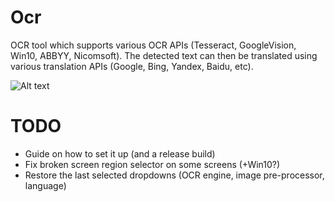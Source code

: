 # Ocr

OCR tool which supports various OCR APIs (Tesseract, GoogleVision, Win10, ABBYY, Nicomsoft). The detected text can then be translated using various translation APIs (Google, Bing, Yandex, Baidu, etc).

![Alt text](https://raw.githubusercontent.com/pixeltris/Ocr/master/Screenshots/1.png)

# TODO

- Guide on how to set it up (and a release build)
- Fix broken screen region selector on some screens (+Win10?)
- Restore the last selected dropdowns (OCR engine, image pre-processor, language)
